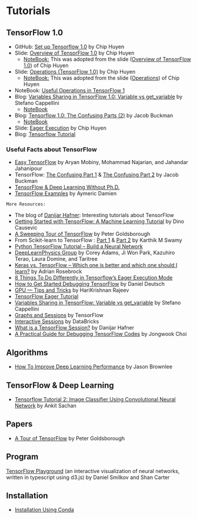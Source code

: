 # Tutorials

## TensorFlow 1.0
* GitHub: [Set up Tensorflow 1.0](https://github.com/chiphuyen/stanford-tensorflow-tutorials/tree/master/setup)  by Chip Huyen <br>
* Slide: [Overview of TensorFlow 1.0](https://docs.google.com/presentation/d/1dizKPtp9hkuTwVDzoGZdYQb_61ULSsSUvaFfDFuhIc4/edit?usp=sharing)  by Chip Huyen <br>
    * [NoteBook:](https://github.com/hhaji/Deep-Learning/blob/master/NoteBooks/Lec1.ipynb) This was adopted from the slide ([Overview of TensorFlow 1.0](https://docs.google.com/presentation/d/1dizKPtp9hkuTwVDzoGZdYQb_61ULSsSUvaFfDFuhIc4/edit?usp=sharing)) of Chip Huyen <br>
* Slide: [Operations (TensorFlow 1.0)](https://docs.google.com/presentation/d/1iO_bBL_5REuDQ7RJ2F35vH2BxAiGMocLC6t_N-6eXaE/edit#slide=id.g1bd10f151e_0_0) by Chip Huyen <br>
    * [NoteBook:](https://github.com/hhaji/Deep-Learning/blob/master/NoteBooks/Lec2.ipynb) This was adopted from the slide ([Operations](https://docs.google.com/presentation/d/1iO_bBL_5REuDQ7RJ2F35vH2BxAiGMocLC6t_N-6eXaE/edit#slide=id.g1bd10f151e_0_0)) of Chip Huyen <br>
* NoteBook: [Useful Operations in TensorFlow 1](https://github.com/hhaji/Deep-Learning/blob/master/NoteBooks/Lec3.ipynb) <br>
* Blog: [Variables Sharing in TensorFlow 1.0: Variable vs get_variable](http://stefanocappellini.com/tf-variable-vs-get_variable-sharing/) by Stefano Cappellini 
     * [NoteBook](https://github.com/StefanoCappellini/tensorflow_tips/blob/master/TF-variable-sharing.ipynb) <br>
* Blog: [Tensorflow 1.0: The Confusing Parts (2)](https://jacobbuckman.com/post/tensorflow-the-confusing-parts-2/) by Jacob Buckman  
     * [NoteBook](https://github.com/hhaji/Deep-Learning/blob/master/NoteBooks/The-Confusing-Parts-2.ipynb) <br>  
* Slide: [Eager Execution](https://docs.google.com/presentation/d/1e1gE2JJXipWm1UJgor_y8pHcM8L8oMaCVtvQvZUBlQY/edit?usp=sharing) by Chip Huyen 
* Blog: [Tensorflow Tutorial](http://cs230.stanford.edu/blog/tensorflow/) 

### Useful Facts about TensorFlow  
* [Easy TensorFlow](https://www.easy-tensorflow.com/tf-tutorials/basics) by Aryan Mobiny, Mohammad Najarian, and Jahandar Jahanipour<br>
* TensorFlow: [The Confusing Part 1](https://jacobbuckman.com/post/tensorflow-the-confusing-parts-1/) & [The Confusing Part 2](https://jacobbuckman.com/post/tensorflow-the-confusing-parts-2/) by Jacob Buckman <br>
* [TensorFlow & Deep Learning Without Ph.D.](https://codelabs.developers.google.com/codelabs/cloud-tensorflow-mnist/#0) <br> 
* [TensorFlow Examples](https://github.com/aymericdamien/TensorFlow-Examples) by Aymeric Damien <br>
```
More Resources:
```
* The blog of [Danijar Hafner](https://danijar.com/blog/): Interesting tutorials about TensorFlow <br>
* [Getting Started with TensorFlow: A Machine Learning Tutorial](https://www.toptal.com/machine-learning/tensorflow-machine-learning-tutorial) by Dino Causevic <br>
* [A Sweeping Tour of TensorFlow](http://www.goldsborough.me/tensorflow/ml/ai/python/2017/06/28/20-21-45-a_sweeping_tour_of_tensorflow/) by Peter Goldsborough <br>
* From Scikit-learn to TensorFlow : [Part 1](https://towardsdatascience.com/from-scikit-learn-to-tensorflow-part-1-9ee0b96d4c85) & [Part 2](https://towardsdatascience.com/from-scikit-learn-to-tensorflow-part-2-66c56985d6c7) by  Karthik M Swamy <br>
* [Python TensorFlow Tutorial – Build a Neural Network](http://adventuresinmachinelearning.com/python-tensorflow-tutorial/) <br>
* [DeepLearnPhysics Group](http://deeplearnphysics.org/Blog/archives.html) by Corey Adams, Ji Won Park, Kazuhiro Terao, Laura Domine, and Taritree <br>
* [Keras vs. TensorFlow – Which one is better and which one should I learn?](https://www.pyimagesearch.com/2018/10/08/keras-vs-tensorflow-which-one-is-better-and-which-one-should-i-learn/) by  Adrian Rosebrock <br>
* [8 Things To Do Differently in Tensorflow’s Eager Execution Mode](https://medium.com/coinmonks/8-things-to-do-differently-in-tensorflows-eager-execution-mode-47cf429aa3ad) <br>
* [How to Get Started Debugging TensorFlow](https://www.freecodecamp.org/news/debugging-tensorflow-a-starter-e6668ce72617/) by Daniel Deutsch <br>
* [GPU — Tips and Tricks](https://medium.com/@harikrishnanrajeev/gpu-tips-and-tricks-16e95bfd726f) by HariKrishnan Rajeev <br>
* [TensorFlow Eager Tutorial](http://adventuresinmachinelearning.com/tensorflow-eager-tutorial/) <br> 
* [Variables Sharing in TensorFlow: Variable vs get_variable](http://stefanocappellini.com/tf-variable-vs-get_variable-sharing/) by Stefano Cappellini <br>
* [Graphs and Sessions](https://www.tensorflow.org/guide/graphs) by TensorFlow <br>
* [Interactive Sessions](https://databricks.com/tensorflow/interactive-sessions) by DataBricks <br>
* [What is a TensorFlow Session?](https://danijar.com/what-is-a-tensorflow-session/) by Danijar Hafner <br>
* [A Practical Guide for Debugging TensorFlow Codes]() by Jongwook Choi <br>

## Algorithms  
* [How To Improve Deep Learning Performance](https://machinelearningmastery.com/improve-deep-learning-performance/) by Jason Brownlee <br>

## TensorFlow & Deep Learning  
* [Tensorflow Tutorial 2: Image Classifier Using Convolutional Neural Network](http://lunar.southeastasia.cloudapp.azure.com/tensorflow-tutorial/training-convolutional-neural-network-for-image-classification/) by Ankit Sachan <br>

## Papers
* [A Tour of TensorFlow](https://arxiv.org/pdf/1610.01178.pdf) by Peter Goldsborough <br>

## Program
[TensorFlow Playground](https://playground.tensorflow.org) (an interactive visualization of neural networks, written in typescript using d3.js) by Daniel Smilkov and Shan Carter <br> 

## Installation
* [Installation Using Conda](https://conda.io/docs/user-guide/install/index.html) <br>
